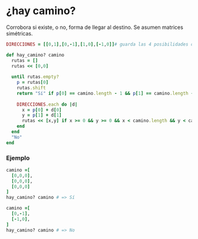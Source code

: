 # ¿hay camino?
Corrobora si existe, o no, forma de llegar al destino. Se asumen matrices simétricas.

```ruby
DIRECCIONES = [[0,1],[0,-1],[1,0],[-1,0]]# guarda las 4 posibilidades de movimientos ↓, ↑, →, ←

def hay_camino? camino
  rutas = []
  rutas << [0,0]
  
  until rutas.empty?
    p = rutas[0]
    rutas.shift
    return "Sí" if p[0] == camino.length - 1 && p[1] == camino.length - 1 
    
    DIRECCIONES.each do |d|
      x = p[0] + d[0]
      y = p[1] + d[1]
      rutas << [x,y] if x >= 0 && y >= 0 && x < camino.length && y < camino.length && camino[x][y] != -1 
    end
  end
  "No"
end
```
### Ejemplo

```ruby
camino =[
  [0,0,0],
  [0,0,0],
  [0,0,0]
]
hay_camino? camino # => Sí

camino =[
  [0,-1],
  [-1,0],
]
hay_camino? camino # => No


```
